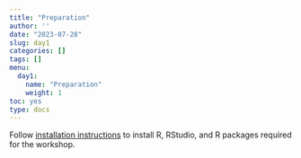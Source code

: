 ```yaml
---
title: "Preparation"
author: ''
date: "2023-07-28"
slug: day1
categories: []
tags: []
menu:
  day1:
    name: "Preparation"
    weight: 1
toc: yes
type: docs
---
```


Follow [installation instructions](https://intro-to-r-mod.netlify.app/days/day1/install/) to install R, RStudio, and R packages required for the workshop.









